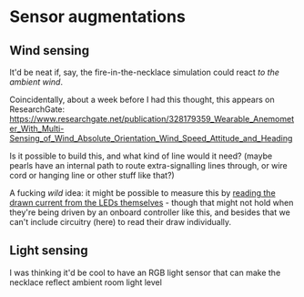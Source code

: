 # Sensor augmentations

## Wind sensing

It'd be neat if, say, the fire-in-the-necklace simulation could react *to the ambient wind*.

Coincidentally, about a week before I had this thought, this appears on ResearchGate: https://www.researchgate.net/publication/328179359_Wearable_Anemometer_With_Multi-Sensing_of_Wind_Absolute_Orientation_Wind_Speed_Attitude_and_Heading

Is it possible to build this, and what kind of line would it need? (maybe pearls have an internal path to route extra-signalling lines through, or wire cord or hanging line or other stuff like that?)

A fucking *wild* idea: it might be possible to measure this by [reading the drawn current from the LEDs themselves](https://hackaday.com/2018/08/21/an-led-you-can-blow-out-with-no-added-sensor/) - though that might not hold when they're being driven by an onboard controller like this, and besides that we can't include circuitry (here) to read their draw individually.

## Light sensing

I was thinking it'd be cool to have an RGB light sensor that can make the necklace reflect ambient room light level
